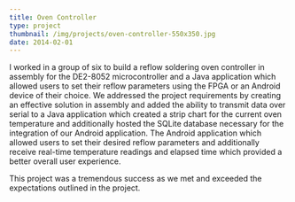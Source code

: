 ```yaml
---
title: Oven Controller
type: project
thumbnail: /img/projects/oven-controller-550x350.jpg
date: 2014-02-01
---
```


I worked in a group of six to build a reflow soldering oven controller in assembly for the DE2-8052 microcontroller and a Java application which allowed users to set their reflow parameters using the FPGA or an Android device of their choice. We addressed the project requirements by creating an effective solution in assembly and added the ability to transmit data over serial to a Java application which created a strip chart for the current oven temperature and additionally hosted the SQLite database necessary for the integration of our Android application. The Android application which allowed users to set their desired reflow parameters and additionally receive real-time temperature readings and elapsed time which provided a better overall user experience.

This project was a tremendous success as we met and exceeded the expectations outlined in the project.
